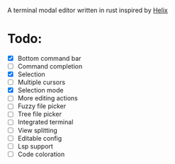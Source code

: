 A terminal modal editor written in rust inspired by [Helix](https://github.com/helix-editor/helix)

# Todo:
- [x] Bottom command bar
- [ ] Command completion
- [x] Selection
- [ ] Multiple cursors
- [x] Selection mode
- [ ] More editing actions
- [ ] Fuzzy file picker
- [ ] Tree file picker
- [ ] Integrated terminal
- [ ] View splitting
- [ ] Editable config
- [ ] Lsp support
- [ ] Code coloration
